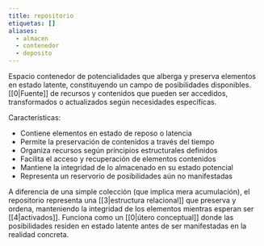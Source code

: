 ```yaml
---
title: repositorio
etiquetas: []
aliases:
  - almacen
  - contenedor
  - deposito
---
```

Espacio contenedor de potencialidades que alberga y preserva elementos en estado latente, constituyendo un campo de posibilidades disponibles. [[0|Fuente]] de recursos y contenidos que pueden ser accedidos, transformados o actualizados según necesidades específicas.

Características:
- Contiene elementos en estado de reposo o latencia
- Permite la preservación de contenidos a través del tiempo
- Organiza recursos según principios estructurales definidos
- Facilita el acceso y recuperación de elementos contenidos
- Mantiene la integridad de lo almacenado en su estado potencial
- Representa un reservorio de posibilidades aún no manifestadas

A diferencia de una simple colección (que implica mera acumulación), el repositorio representa una [[3|estructura relacional]] que preserva y ordena, manteniendo la integridad de los elementos mientras esperan ser [[4|activados]]. Funciona como un [[0|útero conceptual]] donde las posibilidades residen en estado latente antes de ser manifestadas en la realidad concreta.

